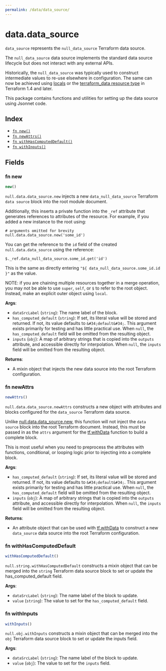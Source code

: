 ```yaml
---
permalink: /data/data_source/
---
```


# data.data_source

`data_source` represents the `null_data_source` Terraform data source.

The `null_data_source` data source implements the standard data source lifecycle but does not
interact with any external APIs.

Historically, the `null_data_source` was typically used to construct intermediate values to re-use elsewhere in configuration. The
same can now be achieved using [locals](https://developer.hashicorp.com/terraform/language/values/locals) or the [terraform_data resource type](https://developer.hashicorp.com/terraform/language/resources/terraform-data) in Terraform 1.4 and later.

This package contains functions and utilities for setting up the data source using Jsonnet code.


## Index

* [`fn new()`](#fn-new)
* [`fn newAttrs()`](#fn-newattrs)
* [`fn withHasComputedDefault()`](#fn-withhascomputeddefault)
* [`fn withInputs()`](#fn-withinputs)

## Fields

### fn new

```ts
new()
```


`null.data.data_source.new` injects a new `data_null_data_source` Terraform `data source`
block into the root module document.

Additionally, this inserts a private function into the `_ref` attribute that generates references to attributes of the
resource. For example, if you added a new instance to the root using:

    # arguments omitted for brevity
    null.data.data_source.new('some_id')

You can get the reference to the `id` field of the created `null.data.data_source` using the reference:

    $._ref.data_null_data_source.some_id.get('id')

This is the same as directly entering `"${ data_null_data_source.some_id.id }"` as the value.

NOTE: if you are chaining multiple resources together in a merge operation, you may not be able to use `super`, `self`,
or `$` to refer to the root object. Instead, make an explicit outer object using `local`.

**Args**:
  - `dataSrcLabel` (`string`): The name label of the block.
  - `has_computed_default` (`string`): If set, its literal value will be stored and returned. If not, its value defaults to `&#34;default&#34;`. This argument exists primarily for testing and has little practical use. When `null`, the `has_computed_default` field will be omitted from the resulting object.
  - `inputs` (`obj`): A map of arbitrary strings that is copied into the `outputs` attribute, and accessible directly for interpolation. When `null`, the `inputs` field will be omitted from the resulting object.

**Returns**:
- A mixin object that injects the new data source into the root Terraform configuration.


### fn newAttrs

```ts
newAttrs()
```


`null.data.data_source.newAttrs` constructs a new object with attributes and blocks configured for the `data_source`
Terraform data source.

Unlike [null.data.data_source.new](#fn-new), this function will not inject the `data source`
block into the root Terraform document. Instead, this must be passed in as the `attrs` argument for the
[tf.withData](https://github.com/tf-libsonnet/core/tree/main/docs#fn-withdata) function to build a complete block.

This is most useful when you need to preprocess the attributes with functions, conditional, or looping logic prior to
injecting into a complete block.

**Args**:
  - `has_computed_default` (`string`): If set, its literal value will be stored and returned. If not, its value defaults to `&#34;default&#34;`. This argument exists primarily for testing and has little practical use. When `null`, the `has_computed_default` field will be omitted from the resulting object.
  - `inputs` (`obj`): A map of arbitrary strings that is copied into the `outputs` attribute, and accessible directly for interpolation. When `null`, the `inputs` field will be omitted from the resulting object.

**Returns**:
  - An attribute object that can be used with [tf.withData](https://github.com/tf-libsonnet/core/tree/main/docs#fn-withdata) to construct a new `data_source` data source into the root Terraform configuration.


### fn withHasComputedDefault

```ts
withHasComputedDefault()
```

`null.string.withHasComputedDefault` constructs a mixin object that can be merged into the `string`
Terraform data source block to set or update the has_computed_default field.



**Args**:
  - `dataSrcLabel` (`string`): The name label of the block to update.
  - `value` (`string`): The value to set for the `has_computed_default` field.


### fn withInputs

```ts
withInputs()
```

`null.obj.withInputs` constructs a mixin object that can be merged into the `obj`
Terraform data source block to set or update the inputs field.



**Args**:
  - `dataSrcLabel` (`string`): The name label of the block to update.
  - `value` (`obj`): The value to set for the `inputs` field.

